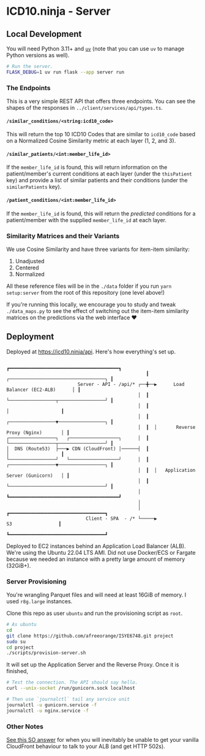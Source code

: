 # ICD10.ninja - Server

## Local Development

You will need Python 3.11+ and [`uv`](https://docs.astral.sh/uv/) (note that you can use `uv` to manage Python versions as well).

```bash
# Run the server.
FLASK_DEBUG=1 uv run flask --app server run
```

### The Endpoints

This is a very simple REST API that offers three endpoints. You can see the shapes of the responses in `../client/services/api/types.ts`.

#### `/similar_conditions/<string:icd10_code>`

This will return the top 10 ICD10 Codes that are similar to `icd10_code` based on a Normalized Cosine Similarity metric at each layer (1, 2, and 3).

#### `/similar_patients/<int:member_life_id>`

If the `member_life_id` is found, this will return information on the patient/member's current conditions at each layer (under the `thisPatient` key) and provide a list of similar patients and their conditions (under the `similarPatients` key).

#### `/patient_conditions/<int:member_life_id>`

If the `member_life_id` is found, this will return the _predicted_ conditions for a patient/member with the supplied `member_life_id` at each layer.

### Similarity Matrices and their Variants

We use Cosine Similarity and have three variants for item-item similarity:

1. Unadjusted
2. Centered
3. Normalized

All these reference files will be in the `./data` folder if you run `yarn setup:server` from the root of this repository (one level above!)

If you're running this locally, we encourage you to study and tweak `./data_maps.py` to see the effect of switching out the item-item similarity matrices on the predictions via the web interface ❤️

## Deployment

Deployed at https://icd10.ninja/api. Here's how everything's set up.

```
                                                   ┏━━━━━━━━━━━━━━━━━━━━━━━━━━━━━━━━━━━━━━━━┓
                                                   ┃  ┌───────────────────────────────────┐ ┃
                          Server - API - /api/* ┌──╋──▶      Load Balancer (EC2-ALB)      │ ┃
                                                │  ┃  └─────────────────┬─────────────────┘ ┃
                                                │  ┃                    │                   ┃
                                                │  ┃  ┌─────────────────▼─────────────────┐ ┃
                                                │  ┃  │       Reverse Proxy (Nginx)       │ ┃
┌─────────────────┐   ┌──────────────────┐      │  ┃  └─────────────────┬─────────────────┘ ┃
│  DNS (Route53)  ├───▶ CDN (CloudFront) │──────┤  ┃                    │                   ┃
└─────────────────┘   └──────────────────┘      │  ┃  ┌─────────────────▼─────────────────┐ ┃
                                                │  ┃  │   Application Server (Gunicorn)   │ ┃
                                                │  ┃  └───────────────────────────────────┘ ┃
                                                │  ┗━━━━━━━━━━━━━━━━━━━━━━━━━━━━━━━━━━━━━━━━┛
                                                │
                                                │     ┏━━━━━━━━━━━━━━━━━━━━━━━━━━━━━━━━━━━┓
                             Client - SPA  - /* └─────▶                S3                 ┃
                                                      ┗━━━━━━━━━━━━━━━━━━━━━━━━━━━━━━━━━━━┛
```

Deployed to EC2 instances behind an Application Load Balancer (ALB). We're using the Ubuntu 22.04 LTS AMI. Did not use Docker/ECS or Fargate because we needed an instance with a pretty large amount of memory (32GiB+).

### Server Provisioning

You're wrangling Parquet files and will need at least 16GiB of memory. I used `r8g.large` instances.

Clone this repo as user `ubuntu` and run the provisioning script as `root`.

```bash
# As ubuntu
cd
git clone https://github.com/afreeorange/ISYE6748.git project
sudo su
cd project
./scripts/provision-server.sh
```

It will set up the Application Server and the Reverse Proxy. Once it is finished,

```bash
# Test the connection. The API should say hello.
curl --unix-socket /run/gunicorn.sock localhost

# Then use `journalctl` tail any service unit
journalctl -u gunicorn.service -f
journalctl -u nginx.service -f
```

### Other Notes

[See this SO answer](https://stackoverflow.com/a/75672806) for when you will inevitably be unable to get your vanilla CloudFront behaviour to talk to your ALB (and get HTTP 502s).
